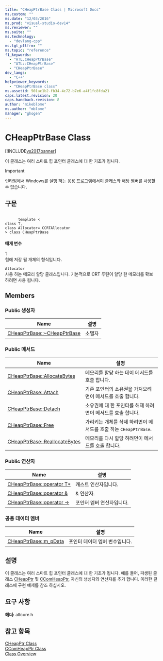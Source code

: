 ```yaml
---
title: "CHeapPtrBase Class | Microsoft Docs"
ms.custom: ""
ms.date: "12/03/2016"
ms.prod: "visual-studio-dev14"
ms.reviewer: ""
ms.suite: ""
ms.technology: 
  - "devlang-cpp"
ms.tgt_pltfrm: ""
ms.topic: "reference"
f1_keywords: 
  - "ATL.CHeapPtrBase"
  - "ATL::CHeapPtrBase"
  - "CHeapPtrBase"
dev_langs: 
  - "C++"
helpviewer_keywords: 
  - "CHeapPtrBase class"
ms.assetid: 501ac1b2-fb34-4c72-b7e6-a4f1fc8fda21
caps.latest.revision: 20
caps.handback.revision: 8
author: "mikeblome"
ms.author: "mblome"
manager: "ghogen"
---
```

# CHeapPtrBase Class
[!INCLUDE[vs2017banner](../../assembler/inline/includes/vs2017banner.md)]

이 클래스는 여러 스마트 힙 포인터 클래스에 대 한 기초가 됩니다.  
  
> [!IMPORTANT]
>  런타임에서 Windows를 실행 하는 응용 프로그램에서이 클래스와 해당 멤버를 사용할 수 없습니다.  
  
## 구문  
  
```  
  
      template <  
class T,  
class Allocator= CCRTAllocator   
> class CHeapPtrBase  
```  
  
#### 매개 변수  
 `T`  
 힙에 저장 될 개체의 형식입니다.  
  
 `Allocator`  
 사용 하는 메모리 할당 클래스입니다.  기본적으로 CRT 루틴이 할당 한 메모리를 확보 하려면 사용 됩니다.  
  
## Members  
  
### Public 생성자  
  
|Name|설명|  
|----------|--------|  
|[CHeapPtrBase::~CHeapPtrBase](../Topic/CHeapPtrBase::~CHeapPtrBase.md)|소멸자|  
  
### Public 메서드  
  
|Name|설명|  
|----------|--------|  
|[CHeapPtrBase::AllocateBytes](../Topic/CHeapPtrBase::AllocateBytes.md)|메모리를 할당 하는 데이 메서드를 호출 합니다.|  
|[CHeapPtrBase::Attach](../Topic/CHeapPtrBase::Attach.md)|기존 포인터의 소유권을 가져오려면이 메서드를 호출 합니다.|  
|[CHeapPtrBase::Detach](../Topic/CHeapPtrBase::Detach.md)|소유권에 대 한 포인터를 해제 하려면이 메서드를 호출 합니다.|  
|[CHeapPtrBase::Free](../Topic/CHeapPtrBase::Free.md)|가리키는 개체를 삭제 하려면이 메서드를 호출 하는 `CHeapPtrBase`.|  
|[CHeapPtrBase::ReallocateBytes](../Topic/CHeapPtrBase::ReallocateBytes.md)|메모리를 다시 할당 하려면이 메서드를 호출 합니다.|  
  
### Public 연산자  
  
|Name|설명|  
|----------|--------|  
|[CHeapPtrBase::operator T\*](../Topic/CHeapPtrBase::operator%20T*.md)|캐스트 연산자입니다.|  
|[CHeapPtrBase::operator &](../Topic/CHeapPtrBase::operator%20&.md)|& 연산자.|  
|[CHeapPtrBase::operator \-\>](../Topic/CHeapPtrBase::operator%20-%3E.md)|포인터 멤버 연산자입니다.|  
  
### 공용 데이터 멤버  
  
|Name|설명|  
|----------|--------|  
|[CHeapPtrBase::m\_pData](../Topic/CHeapPtrBase::m_pData.md)|포인터 데이터 멤버 변수입니다.|  
  
## 설명  
 이 클래스는 여러 스마트 힙 포인터 클래스에 대 한 기초가 됩니다.  예를 들어, 파생된 클래스  [CHeapPtr](../../atl/reference/cheapptr-class.md) 및  [CComHeapPtr](../../atl/reference/ccomheapptr-class.md), 자신의 생성자와 연산자를 추가 합니다.  이러한 클래스에 구현 예제를 참조 하십시오.  
  
## 요구 사항  
 **헤더:** atlcore.h  
  
## 참고 항목  
 [CHeapPtr Class](../../atl/reference/cheapptr-class.md)   
 [CComHeapPtr Class](../../atl/reference/ccomheapptr-class.md)   
 [Class Overview](../../atl/atl-class-overview.md)